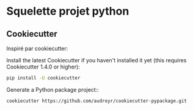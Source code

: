 Squelette projet python
=======================

## Cookiecutter

Inspiré par cookiecutter:

Install the latest Cookiecutter if you haven't installed it yet (this requires
Cookiecutter 1.4.0 or higher):

```bash
pip install -U cookiecutter
```

Generate a Python package project::

```bash
cookiecutter https://github.com/audreyr/cookiecutter-pypackage.git
```

